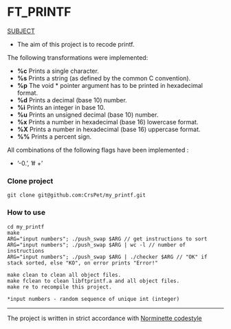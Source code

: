 # FT_PRINTF

[SUBJECT](subject/en.subject.pdf "ft_printf subject")

* The aim of this project is to recode printf.

The following transformations were implemented:

* **%c** Prints a single character.
* **%s** Prints a string (as defined by the common C convention).
* **%p** The void * pointer argument has to be printed in hexadecimal format.
* **%d** Prints a decimal (base 10) number.
* **%i** Prints an integer in base 10.
* **%u** Prints an unsigned decimal (base 10) number.
* **%x** Prints a number in hexadecimal (base 16) lowercase format.
* **%X** Prints a number in hexadecimal (base 16) uppercase format.
* **%%** Prints a percent sign.

All combinations of the following flags have been implemented :
 * ’-0.’, ’# +’


### Clone project
```
git clone git@github.com:CrsPet/my_printf.git
```
### How to use
```
cd my_printf
make
ARG="input numbers"; ./push_swap $ARG // get instructions to sort
ARG="input numbers"; ./push_swap $ARG | wc -l // number of instructions
ARG="input numbers"; ./push_swap $ARG | ./checker $ARG // "ОК" if stack sorted, else "KO", on error prints "Error!"

make clean to clean all object files.
make fclean to clean libftprintf.a and all object files.
make re to recompile this project.

*input numbers - random sequence of unique int (integer)

```
---
The project is written in strict accordance with [Norminette codestyle](https://github.com/42School/norminette)

